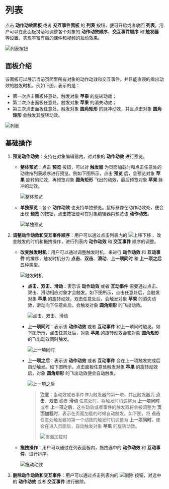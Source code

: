 # 列表

点击 **动作动效面板** 或者 **交互事件面板** 的 **列表** 按钮，便可开启或者收回 **列表**。用户可以在此面板灵活地调整各个对象的 **动作动效顺序**、**交互事件顺序** 和 **触发器** 等设置，实现丰富有趣的课件和视频的互动效果。

![列表按钮](img/listbutton.png)

## 面板介绍

该面板可以展示当前页面里所有对象的动作动效和交互事件，并且能直观的看出动效的触发时机。例如下图，表示的是：
- 第一次点击面板任意处，触发对象 **苹果** 的旋转动效；
- 第二次点击面板任意处，触发对象 **苹果** 的消失动效；
- 第三次点击面板任意处，触发对象 **圆角矩形** 的脉冲动效，并且点击对象 **圆角矩形** 会触发其旋转动效。

![列表](img/list.png)

## 基础操作

1. **预览动作动效**：支持在对象编辑器内，对对象的 **动作动效** 进行预览。

    - **整体预览**：点击 **预览** 按钮，可以对 **触发器** 为页面加载时和点击任意处的动效按列表顺序进行预览。例如下图所示，点击 **预览** 后，会预览对象 **苹果** 旋转的动效，再预览对象 **圆角矩形** 飞出的动效，最后预览对象 **苹果** 脉冲的动效。

        ![整体预览](img/preview.png)

    - **单独预览**：各个 **动作动效** 也支持单独预览。鼠标悬停在动作动效处，便会出现 **预览** 的按钮，点击按钮便可在对象编辑器内预览该 **动作动效**。

        ![单独预览](img/effectpreview.png)

2. **调整动作动效和交互事件顺序**：用户可以通过点击列表内的 ![上移下移](img/updown.png) 、改变触发的时机和拖拽操作，进行列表内 **动作动效** 和 **交互事件** 顺序的调整。

    - **改变触发时机**：用户可以通过调整触发时机，来进行 **动作动效** 和 **互动事件** 的排序，触发时机分为 **点击**、**双击**、**滑动**、**上一项同时** 和 **上一项之后** 五种类型。

        ![触发时机](img/triggertime.png)

        - **点击、双击、滑动**：表示该 **动作动效** 或者 **互动事件** 需要通过点击、双击、滑动相应对象才会触发。如下图所示，点击任意处后，会触发对象 **苹果** 的旋转动效，双击任意处后，会触发对象 **苹果** 的消失动效，滑动向下任意处后，会触发对象 **圆角矩形** 的飞出动效。

            ![点击、双击、滑动](img/triggertime1.png)

        - **上一项同时**：表示该 **动作动效** 或者 **互动事件** 和上一项同时触发。如下图所示，点击任意处后，对象 **苹果** 的旋转动效会和对象 **圆角矩形** 的飞出动效同时触发。

            ![上一项同时](img/triggertime2.png)

        - **上一项之后**：表示该 **动作动效** 或者 **互动事件** 会在上一项触发完成后自动触发。如下图所示，点击面板任意处触发对象 **苹果** 的旋转动效后，对象 **圆角矩形** 的飞出动效便会自动触发。

            ![上一项之后](img/triggertime3.png)

            > **注意**：当动效或者事件作为触发器的第一项，并且触发器为 **点击**、**双击** 或者 **滑动** 任意处时，将触发时机调整为 **上一项同时** 或者 **上一项之后**，这些动效或者事件的触发器将会被调整为 **页面加载时**，表示在页面加载的时候自动触发。如下图，将 **点击** 任意处触发器的第一个动效的触发时机调整为 **上一项同时**，便会在进入页面后，自动触发对象 **苹果** 的旋转动效。
            >
            > ![页面加载时](img/triggertime4.png)

    - **拖拽操作**：用户可以通过在列表面板内，拖拽选中的 **动作动效** 和 **互动事件**，进行排序。

        ![拖动动效](img/moveeffect.png)

3. **删除动作动效和交互事件**：用户可以通过点击列表内的 ![删除](img/delete.png) 按钮，对选中的 **动作动效** 或者 **交互事件** 进行删除。
